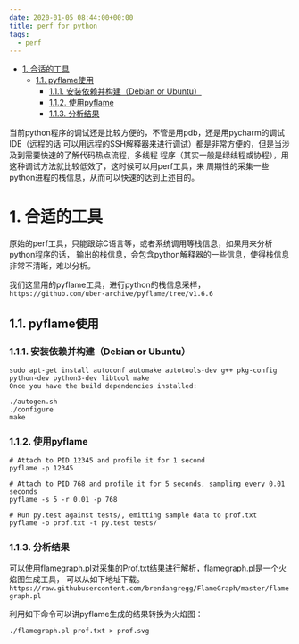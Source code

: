 ```yaml
---
date: 2020-01-05 08:44:00+00:00
title: perf for python
tags:
  - perf
---
```


<!-- TOC -->

- [1. 合适的工具](#1-合适的工具)
    - [1.1. pyflame使用](#11-pyflame使用)
        - [1.1.1. 安装依赖并构建（Debian or Ubuntu）](#111-安装依赖并构建debian-or-ubuntu)
        - [1.1.2. 使用pyflame](#112-使用pyflame)
        - [1.1.3. 分析结果](#113-分析结果)

<!-- /TOC -->

当前python程序的调试还是比较方便的，不管是用pdb，还是用pycharm的调试IDE（远程的话
可以用远程的SSH解释器来进行调试）都是非常方便的，但是当涉及到需要快速的了解代码热点流程，多线程
程序（其实一般是绿线程或协程），用这种调试方法就比较低效了，这时候可以用perf工具，来
周期性的采集一些python进程的栈信息，从而可以快速的达到上述目的。

# 1. 合适的工具

原始的perf工具，只能跟踪C语言等，或者系统调用等栈信息，如果用来分析python程序的话，
输出的栈信息，会包含python解释器的一些信息，使得栈信息非常不清晰，难以分析。


我们这里用的pyflame工具，进行python的栈信息采样，`https://github.com/uber-archive/pyflame/tree/v1.6.6`

## 1.1. pyflame使用


### 1.1.1. 安装依赖并构建（Debian or Ubuntu）

```
sudo apt-get install autoconf automake autotools-dev g++ pkg-config python-dev python3-dev libtool make
Once you have the build dependencies installed:

./autogen.sh
./configure
make
```

### 1.1.2. 使用pyflame

```
# Attach to PID 12345 and profile it for 1 second
pyflame -p 12345

# Attach to PID 768 and profile it for 5 seconds, sampling every 0.01 seconds
pyflame -s 5 -r 0.01 -p 768

# Run py.test against tests/, emitting sample data to prof.txt
pyflame -o prof.txt -t py.test tests/
```

### 1.1.3. 分析结果

可以使用flamegraph.pl对采集的Prof.txt结果进行解析，flamegraph.pl是一个火焰图生成工具，
可以从如下地址下载。`https://raw.githubusercontent.com/brendangregg/FlameGraph/master/flamegraph.pl`


利用如下命令可以讲pyflame生成的结果转换为火焰图：

```
./flamegraph.pl prof.txt > prof.svg
```